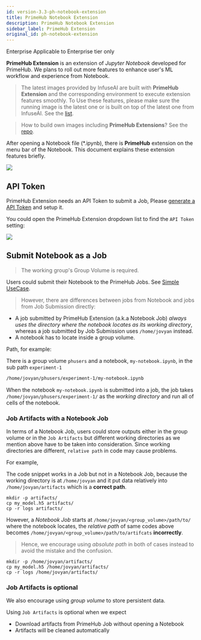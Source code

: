 ```yaml
---
id: version-3.3-ph-notebook-extension
title: PrimeHub Notebook Extension
description: PrimeHub Notebook Extension
sidebar_label: PrimeHub Extension
original_id: ph-notebook-extension
---
```


<div class="ee-only tooltip">Enterprise
  <span class="tooltiptext">Applicable to Enterprise tier only</span>
</div>

**PrimeHub Extension** is an extension of *Jupyter Notebook* developed for PrimeHub. We plans to roll out more features to enhance user's ML workflow and experience from Notebook.


>The latest images provided by InfuseAI are built with **PrimeHub Extension** and the corresponding environment to execute extension features smoothly. To Use these features, please make sure the running image is the latest one or is built on top of the latest one from InfuseAI. See the [list](guide_manual/images-list).

> How to build own images including **PrimeHub Extensions**? See the [repo](https://github.com/InfuseAI/primehub-job/tree/master/jupyterlab_primehub).

After opening a Notebook file (*.ipynb), there is **PrimeHub** extension on the menu bar of the Notebook. This document explains these extension features briefly.

![](assets/ph-extension-menu.png)


## API Token

PrimeHub Extension needs an API Token to submit a Job, Please [generate a API Token](tasks/api-token) and setup it.

You could open the PrimeHub Extension dropdown list to find the `API Token` setting:

![](assets/ph-extension-token.png)


## Submit Notebook as a Job

>The working group's Group Volume is required.

Users could submit their Notebook to the PrimeHub Jobs. See [Simple UseCase](notebook-as-job).

>However, there are differences between jobs from Notebook and jobs from Job Submission directly:

* A job submitted by PrimeHub Extension (a.k.a Notebook Job) *always uses the directory where the notebook locates as its working directory*, whereas a job submitted by Job Submission uses `/home/jovyan` instead.
* A notebook has to locate inside a group volume.

Path, for example:

There is a group volume `phusers` and a notebook, `my-notebook.ipynb`, in the sub path `experiment-1`

```bash
/home/jovyan/phusers/experiment-1/my-notebook.ipynb
```

When the notebook `my-notebook.ipynb` is submitted into a job, the job takes `/home/jovyan/phusers/experiment-1/` as the *working directory* and run all of cells of the notebook.

### Job Artifacts with a Notebook Job

In terms of a Notebook Job, users could store outputs either in the group volume or in the `Job Artifacts` but different working directories as we mention above have to be taken into consideration. Since working directories are different, `relative path` in code may cause problems.

For example,

The code snippet works in a Job but not in a Notebook Job, because the working directory is at `/home/jovyan` and it put data relatively into `/home/jovyan/artifacts` which is a **correct path**.

```
mkdir -p artifacts/
cp my_model.h5 artifacts/
cp -r logs artifacts/
```

However, a *Notebook Job* starts at `/home/jovyan/<group_volume>/path/to/` where the notebook locates, the *relative path* of same codes above becomes `/home/jovyan/<group_volume>/path/to/artifcats` **incorrectly**. 

>Hence, we encourage using *absolute path* in both of cases instead to avoid the mistake and the confusion.

```
mkdir -p /home/jovyan/artifacts/
cp my_model.h5 /home/jovyan/artifacts/
cp -r logs /home/jovyan/artifacts/
```

### Job Artifacts is optional

We also encourage using *group volume* to store persistent data.

Using `Job Artifacts` is optional when we expect

* Download artifacts from PrimeHub Job without opening a Notebook
* Artifacts will be cleaned automatically